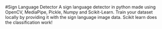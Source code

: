 #Sign Language Detector
A sign language detector in python made using OpenCV, MediaPipe, Pickle, Numpy and Scikit-Learn.
Train your dataset locally by providing it with the sign language image data. Scikit learn does the classification work!
